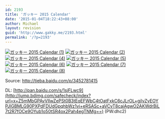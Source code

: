 ```yaml
---
id: 2193
title: 'ガッキー 2015 Calendar'
date: '2015-01-04T18:22:43+08:00'
author: Michael
layout: revision
guid: 'http://www.gakky.me/2193.html'
permalink: '/?p=2193'
---
```


[![ガッキー 2015 Calendar (1)](http://www.yui-aragaki.org/wp-content/uploads/2015/01/ガッキー-2015-Calendar-1.jpg)](http://www.yui-aragaki.org/wp-content/uploads/2015/01/ガッキー-2015-Calendar-1.jpg) [![ガッキー 2015 Calendar (2)](http://www.yui-aragaki.org/wp-content/uploads/2015/01/ガッキー-2015-Calendar-2.jpg)](http://www.yui-aragaki.org/wp-content/uploads/2015/01/ガッキー-2015-Calendar-2.jpg) [![ガッキー 2015 Calendar (4)](http://www.yui-aragaki.org/wp-content/uploads/2015/01/ガッキー-2015-Calendar-4.jpg)](http://www.yui-aragaki.org/wp-content/uploads/2015/01/ガッキー-2015-Calendar-4.jpg) [![ガッキー 2015 Calendar (5)](http://www.yui-aragaki.org/wp-content/uploads/2015/01/ガッキー-2015-Calendar-5.jpg)](http://www.yui-aragaki.org/wp-content/uploads/2015/01/ガッキー-2015-Calendar-5.jpg) [![ガッキー 2015 Calendar (6)](http://www.yui-aragaki.org/wp-content/uploads/2015/01/ガッキー-2015-Calendar-6.jpg)](http://www.yui-aragaki.org/wp-content/uploads/2015/01/ガッキー-2015-Calendar-6.jpg) [![ガッキー 2015 Calendar (7)](http://www.yui-aragaki.org/wp-content/uploads/2015/01/ガッキー-2015-Calendar-7.jpg)](http://www.yui-aragaki.org/wp-content/uploads/2015/01/ガッキー-2015-Calendar-7.jpg) [![ガッキー 2015 Calendar (8)](http://www.yui-aragaki.org/wp-content/uploads/2015/01/ガッキー-2015-Calendar-8.jpg)](http://www.yui-aragaki.org/wp-content/uploads/2015/01/ガッキー-2015-Calendar-8.jpg)

Source: <http://tieba.baidu.com/p/3452781415>

DL: [http://pan.baidu.com/s/1sjFLwc9](http://jump.bdimg.com/safecheck/index?url=x+Z5mMbGPAvVIlwZePSt0B3tEqEFWbC4tOatFxkC6cJLrOL+gjlvZyEOYPJlGBMLG90PXPdFDUdGpqhbWz1vi+eRSASc+aVCvT8caiAgwO2AKWdrBiL7t2R7fOCe9OYub1o50tSR4ox2Pah4egTNMg==) (PW:dhc2)